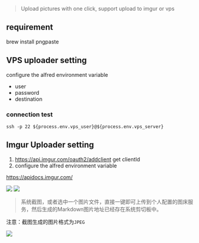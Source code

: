 > Upload pictures with one click, support upload to imgur or vps


## requirement

brew install pngpaste


## VPS uploader setting

configure the alfred environment variable

- user
- password
- destination
 
### connection test

`ssh -p 22 ${process.env.vps_user}@${process.env.vps_server}`


## Imgur Uploader setting
1. https://api.imgur.com/oauth2/addclient
   get clientId
2. configure the alfred environment variable

https://apidocs.imgur.com/


![](https://img.shields.io/badge/version-v2.3-green?style=for-the-badge)
[![](https://img.shields.io/badge/download-click-blue?style=for-the-badge)](https://github.com/alanhg/alfred-workflows/raw/master/pic-uploader/Pic%20Uploader.alfredworkflow)



<!-- more -->
> 系统截图，或者选中一个图片文件，直接一键即可上传到个人配置的图床服务，然后生成的Markdown图片地址已经存在系统剪切板中。


注意：截图生成的图片格式为`JPEG`

![](./2020-04-04-221152.gif)
